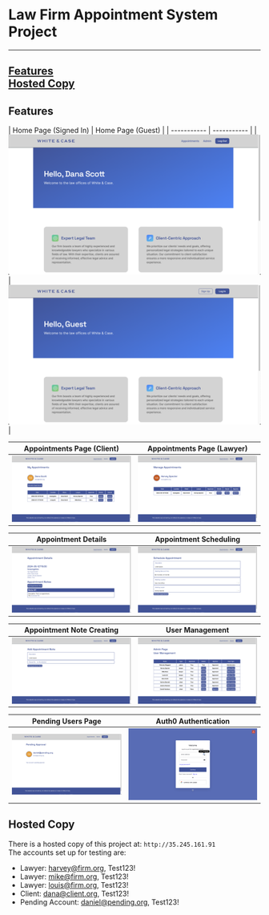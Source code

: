 # Law Firm Appointment System Project
---
[Features](#features)
<br>
[Hosted Copy](#hosted)
---
## Features
<a name="features"></a>
| Home Page (Signed In) | Home Page (Guest) |
| ----------- | ----------- |
| ![alt text](project_features/home.png) | ![alt text](project_features/guest.png) |

| Appointments Page (Client) | Appointments Page (Lawyer) |
| ----------- | ----------- |
| ![alt text](project_features/appointments_client.png) | ![alt text](project_features/appointments_lawyer.png) |

| Appointment Details | Appointment Scheduling |
| ----------- | ----------- |
| ![alt text](project_features/appointment_details.png) | ![alt text](project_features/appointment_schedule.png) |

| Appointment Note Creating | User Management |
| ----------- | ----------- |
| ![alt text](project_features/appointment_note_create.png) | ![alt text](project_features/user_management.png) |

| Pending Users Page | Auth0 Authentication |
| ----------- | ----------- |
| ![alt text](project_features/user_pending.png) | ![alt text](project_features/authentication.png) |

## Hosted Copy
<a name="hosted"></a>
There is a hosted copy of this project at:
`http://35.245.161.91` <br>
The accounts set up for testing are:
- Lawyer: harvey@firm.org, Test123!
- Lawyer: mike@firm.org, Test123!
- Lawyer: louis@firm.org, Test123!
- Client: dana@client.org, Test123!
- Pending Account: daniel@pending.org, Test123!
